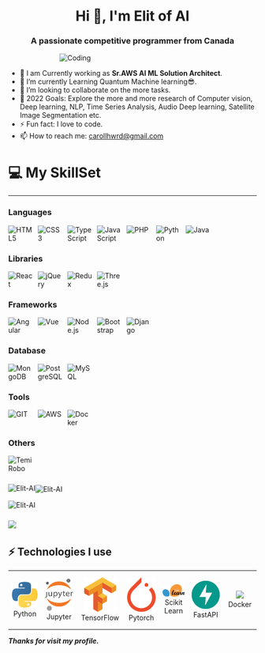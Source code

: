 <h1 align="center">Hi 👋, I'm Elit of AI</h1>
<h3 align="center">A passionate competitive programmer from Canada</h3>
<img align="right" alt="Coding" width="400" src="https://cdn.dribbble.com/users/1162077/screenshots/3848914/programmer.gif">

<br>

- 👀 I am Currently working as **Sr.AWS AI ML Solution Architect**.
- 🌱 I’m currently Learning Quantum Machine learning😎.
- 💞️ I’m looking to collaborate on the more tasks.
- 🥅 2022 Goals: Explore the more and more research of Computer vision, Deep learning, NLP, Time Series Analysis, Audio Deep learning, Satellite Image Segmentation etc.
- ⚡ Fun fact: I love to code.
- 📫 How to reach me: carollhwrd@gmail.com


# 💻 My SkillSet
---

### Languages

<img align="left" alt="HTML5" width="50px" style="padding-right:10px;" src="https://cdn.jsdelivr.net/gh/devicons/devicon/icons/html5/html5-plain.svg" />
<img align="left" alt="CSS3" width="50px" style="padding-right:10px;" src="https://cdn.jsdelivr.net/gh/devicons/devicon/icons/css3/css3-plain.svg" />
<img align="left" alt="TypeScript" width="50px" style="padding-right:10px;" src="https://techstack-generator.vercel.app/ts-icon.svg" />
<img align="left" alt="JavaScript" width="50px" style="padding-right:10px;" src="https://techstack-generator.vercel.app/js-icon.svg" />
<img align="left" alt="PHP" width="50px" style="padding-right:10px;" src="https://cdn.jsdelivr.net/gh/devicons/devicon/icons/php/php-plain.svg" />
<img align="left" alt="Python" width="50px" style="padding-right:10px;" src="https://techstack-generator.vercel.app/python-icon.svg" />
<img align="left" alt="Java" width="50px" style="padding-right:10px;" src="https://techstack-generator.vercel.app/java-icon.svg" /><br/>
<br/>

### Libraries

<img align="left" alt="React" width="50px" style="padding-right:10px;" src="https://techstack-generator.vercel.app/react-icon.svg" />
<img align="left" alt="jQuery" width="50px" style="padding-right:10px;" src="https://cdn.jsdelivr.net/gh/devicons/devicon/icons/jquery/jquery-plain.svg" />
<img align="left" alt="Redux" width="50px" style="padding-right:10px;" src="https://techstack-generator.vercel.app/redux-icon.svg" />
<img align="left" alt="Three.js" width="50px" style="padding-right:10px;" src="https://cdn.jsdelivr.net/gh/devicons/devicon/icons/threejs/threejs-original.svg" /><br/>
<br/>

### Frameworks

<img align="left" alt="Angular" width="50px" style="padding-right:10px;" src="https://cdn.jsdelivr.net/gh/devicons/devicon/icons/angularjs/angularjs-plain.svg" />
<img align="left" alt="Vue" width="50px" style="padding-right:10px;" src="https://cdn.jsdelivr.net/gh/devicons/devicon/icons/vuejs/vuejs-plain.svg" />
<img align="left" alt="Node.js" width="50px" style="padding-right:10px;" src="https://cdn.jsdelivr.net/gh/devicons/devicon/icons/nodejs/nodejs-plain.svg" />
<img align="left" alt="Bootstrap" width="50px" style="padding-right:10px;" src="https://cdn.jsdelivr.net/gh/devicons/devicon/icons/bootstrap/bootstrap-plain.svg" />
<img align="left" alt="Django" width="50px" style="padding-right:10px;" src="https://techstack-generator.vercel.app/django-icon.svg" /><br/>
<br/>

### Database

<img align="left" alt="MongoDB" width="50px" style="padding-right:10px;" src="https://cdn.jsdelivr.net/gh/devicons/devicon/icons/mongodb/mongodb-plain.svg" />
<img align="left" alt="PostgreSQL" width="50px" style="padding-right:10px;" src="https://cdn.jsdelivr.net/gh/devicons/devicon/icons/postgresql/postgresql-plain.svg" />
<img align="left" alt="MySQL" width="50px" style="padding-right:10px;" src="https://techstack-generator.vercel.app/mysql-icon.svg" /><br/>
<br/>

### Tools

<img align="left" alt="GIT" width="50px" style="padding-right:10px;" src="https://cdn.jsdelivr.net/gh/devicons/devicon/icons/git/git-plain.svg" />
<img align="left" alt="AWS" width="50px" style="padding-right:10px;" src="https://techstack-generator.vercel.app/aws-icon.svg" />
<img align="left" alt="Docker" width="50px" style="padding-right:10px;" src="https://techstack-generator.vercel.app/docker-icon.svg" /><br/>

<br/>

### Others

<img title="Temi Robo" align="left" alt="Temi Robo" width="50px" style="padding-right:10px;" src="https://user-images.githubusercontent.com/67447840/220040155-de098efa-a4c3-42d3-ae99-724e09360704.png" /><br /><br />

### 
<p><img align="left" src="https://github-readme-stats.vercel.app/api/top-langs?username=Elit-AI&show_icons=true&locale=en&layout=compact&theme=onedark" alt="Elit-AI" /></p>

<p><img align="center" src="https://github-readme-stats.vercel.app/api?username=Elit-AI&show_icons=true&locale=en&theme=onedark" alt="Elit-AI" /></p>

<p><img align="center" src="https://github-readme-streak-stats.herokuapp.com/?user=Elit-AI&theme=onedark" alt="Elit-AI" /></p>

### 
<img src="https://github-profile-trophy.vercel.app/?username=Elit-AI&theme=gruvbox&title=Stars,Followers,Commits,PullRequest,Issues,Repositories" />

   ## ⚡ Technologies I use 

<div align="center">
<table align="center">
    <tr>
        <td align="center" width="140" height="112.43">
            <img src="./assets/icons/python.jpeg" width="65px"/>
            <br /> Python
        </td>
        <td align="center" width="140" height="112.43">
            <img src="./assets/icons/jupyter.png" width="65px"/>
            <br /> Jupyter
        </td>
        <td align="center" width="140" height="112.43">
            <img src="./assets/icons/tensorflow.png" width="65px"/>
            <br /> TensorFlow
        </td>
        <td align="center" width="140" height="112.43">
            <img src="./assets/icons/pytorch.png" width="65px"/>
            <br /> Pytorch
        </td>
        <td align="center" width="140" height="112.43">
            <img src="./assets/icons/scikitlearn.png" width="65px"/>
            <br /> Scikit Learn
        </td>
        <td align="center" width="140" height="112.43">
            <img src="./assets/icons/fastapi.png" width="65px"/>
            <br /> FastAPI
        </td>
        <td align="center" width="140" height="112.43">
            <img src="./assets/icons/docker.png" width="65px"/>
            <br /> Docker
        </td>
    </tr>
</table>
</div>


***Thanks for visit my profile.***


<!---
Elit-AI/Elit-AI is a ✨ special ✨ repository because its `README.md` (this file) appears on your GitHub profile.
You can click the Preview link to take a look at your changes.
--->

